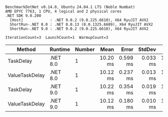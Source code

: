 ```

BenchmarkDotNet v0.14.0, Ubuntu 24.04.1 LTS (Noble Numbat)
AMD EPYC 7763, 1 CPU, 4 logical and 2 physical cores
.NET SDK 9.0.200
  [Host]            : .NET 9.0.2 (9.0.225.6610), X64 RyuJIT AVX2
  ShortRun-.NET 8.0 : .NET 8.0.13 (8.0.1325.6609), X64 RyuJIT AVX2
  ShortRun-.NET 9.0 : .NET 9.0.2 (9.0.225.6610), X64 RyuJIT AVX2

IterationCount=3  LaunchCount=1  WarmupCount=3  

```
| Method         | Runtime  | Number | Mean     | Error    | StdDev   | Min      | Max      | Allocated |
|--------------- |--------- |------- |---------:|---------:|---------:|---------:|---------:|----------:|
| TaskDelay      | .NET 8.0 | 1      | 10.20 ms | 0.599 ms | 0.033 ms | 10.17 ms | 10.23 ms |     352 B |
| ValueTaskDelay | .NET 8.0 | 1      | 10.12 ms | 0.237 ms | 0.013 ms | 10.11 ms | 10.13 ms |     128 B |
| TaskDelay      | .NET 9.0 | 1      | 10.22 ms | 0.354 ms | 0.019 ms | 10.20 ms | 10.24 ms |     352 B |
| ValueTaskDelay | .NET 9.0 | 1      | 10.12 ms | 0.180 ms | 0.010 ms | 10.11 ms | 10.13 ms |     128 B |
